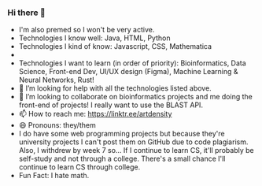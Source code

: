 ### Hi there 👋

<!--
**LunaCompSci/LunaCompSci** is a ✨ _special_ ✨ repository because its `README.md` (this file) appears on your GitHub profile.

Here are some ideas to get you started:

- 🔭 I’m currently working on Pre-Med
- 🌱 I’m currently learning ...
- 👯 I’m looking to collaborate on ...
- 🤔 I’m looking for help with ...
- 💬 Ask me about ...
- 📫 How to reach me: https://linktr.ee/artdensity
- 😄 Pronouns: ...
- ⚡ Fun fact: ...
-->

- I'm also premed so I won't be very active. 
- Technologies I know well: Java, HTML, Python
- Technologies I kind of know: Javascript, CSS, Mathematica
- 
- Technologies I want to learn (in order of priority): Bioinformatics, Data Science, Front-end Dev, UI/UX design (Figma), Machine Learning & Neural Networks, Rust!
- 🤔 I’m looking for help with all the technologies listed above. 
- 👯 I’m looking to collaborate on bioinformatics projects and me doing the front-end of projects! I really want to use the BLAST API. 
- 📫 How to reach me: https://linktr.ee/artdensity
- 😄 Pronouns: they/them
- I do have some web programming projects but because they're university projects I can't post them on GitHub due to code plagiarism. Also, I withdrew by week 7 so... 
If I continue to learn CS, it'll probably be self-study and not through a college. There's a small chance I'll continue to learn CS through college. 
- Fun Fact: I hate math.
